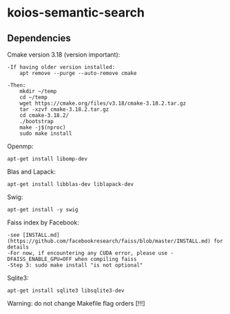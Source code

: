 # koios-semantic-search

## Dependencies

Cmake version 3.18 (version important):

	-If having older version installed:
		apt remove --purge --auto-remove cmake

	-Then:
		mkdir ~/temp
		cd ~/temp
		wget https://cmake.org/files/v3.18/cmake-3.18.2.tar.gz
		tar -xzvf cmake-3.18.2.tar.gz
		cd cmake-3.18.2/
		./bootstrap
		make -j$(nproc)
		sudo make install

Openmp:

	apt-get install libomp-dev

Blas and Lapack:

	apt-get install libblas-dev liblapack-dev

Swig:

	apt-get install -y swig

Faiss index by Facebook:

	-see [INSTALL.md](https://github.com/facebookresearch/faiss/blob/master/INSTALL.md) for details
	-For now, if encountering any CUDA error, please use -DFAISS_ENABLE_GPU=OFF when compiling faiss
	-Step 3: sudo make install "is not optional"

Sqlite3:

	apt-get install sqlite3 libsqlite3-dev

Warning: do not change Makefile flag orders [!!!]